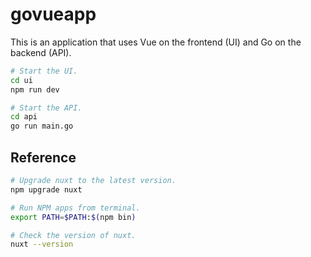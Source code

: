 # govueapp

This is an application that uses Vue on the frontend (UI) and Go on the backend (API).

```bash
# Start the UI.
cd ui
npm run dev

# Start the API.
cd api
go run main.go
```

## Reference

```bash
# Upgrade nuxt to the latest version.
npm upgrade nuxt

# Run NPM apps from terminal.
export PATH=$PATH:$(npm bin)

# Check the version of nuxt.
nuxt --version
```